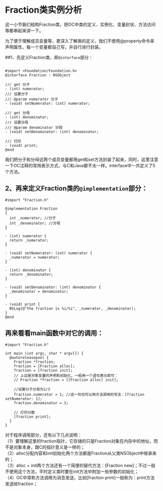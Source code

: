 # Fraction类实例分析

这一小节我们结构Fraction类，把OC中类的定义、实例化、变量封状、方法访问等都串起来讲一下。

为了便于理解成员变量等，更深入了解类的定义，我们不使用@property命令来声明属性，每一个变量都自己写，并自行进行封装。

##1、先定义Fraction类，即`@interface`部分：

``` objc

#import <Foundation/Foundation.h>
@interface Fraction : NSObject

/// get 分子
- (int) numerator;
/// 设置分子
/// @param numerator 分子
- (void) setNumerator: (int) numerator;

/// get 分母
- (int) denominator;
/// 设置分母
/// @param denominator 分母
- (void) setDenominator: (int) denominator;

/// 打印
- (void) print;
@end
```

我们把分子和分母这两个成员变量都用get和set方法封装了起来，同时，这里注意一下OC注释的常用表示方式，与C和Java都不太一样。interface中一共定义了5个方法。

## 2、再来定义Fraction类的`@implementation`部分：

``` objc
#import "Fraction.h"

@implementation Fraction
{
  int _numerator; //分子
  int _denominator; //分母
}

- (int) numerator {
  return _numerator;
}

- (void) setNumerator: (int) numerator {
  _numerator = numerator;
}

- (int) denominator {
  return _denominator;
}

- (void) setDenominator: (int) denominator {
  _denominator = denominator;
}

- (void) print {
  NSLog(@"the fraction is %i/%i", _numerator, _denominator);
}
@end
```

## 再来看看main函数中对它的调用：

``` objc
#import "Fraction.h"

int main (int argc, char * argv[]) {
  @autoreleasepool {
    Fraction *fraction;
    fraction = [Fraction alloc];
    fraction = [fraction init];
    // 上边是对象变量的声明和初始化，一般用一个语句表示即可：
    // Fraction *fraction = [[Fraction alloc] init];

    //设置分子分母为1/3
    fraction.numerator = 1; //这一句也可以用方法调用的写法：[fraction setNumerator: 1];
    fraction.denominator = 3;

    // 打印分数
    [fraction print];
  }
}
```

对于程序调用部分，还有以下几点说明：  
（1）要理解这里的fraction指针，它存储的只是Fraction对象在内存中的地址，而不是对象本身，跟C的指针意义是一样的；  
（2）alloc分配内容和init初始化两个方法都是Fraction从父类NSObject中继承来的；  
（3）alloc + init两个方法还有一个简便的替代方法：[Fraction new]；不过一般不使用这个方法，平时定义类时要在init方法中附加一些参数的初始化；  
（4）OC中常称方法调用为消息发送，比如[fraction print]一般称为：print方法发送给fraction；